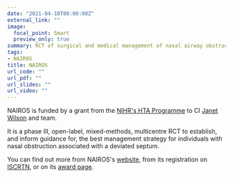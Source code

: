 ```yaml
---
date: "2021-04-10T00:00:00Z"
external_link: ""
image:
  focal_point: Smart
  preview_only: true
summary: RCT of surgical and medical management of nasal airway obstruction
tags:
- NAIROS
title: NAIROS
url_code: ""
url_pdf: ""
url_slides: ""
url_video: ""
---
```


NAIROS is funded by a grant from the [NIHR's HTA Programme](https://www.nihr.ac.uk/explore-nihr/funding-programmes/health-technology-assessment.htm) to CI [Janet Wilson](https://www.ncl.ac.uk/medical-sciences/people/profile/janetwilson2.html) and team.

It is a phase III, open-label, mixed-methods, multicentre RCT to establish, and inform guidance for, the best management strategy for individuals with nasal obstruction associated with a deviated septum.

You can find out more from NAIROS's [website](http://nairos.co.uk/), from its registration on [ISCRTN](https://doi.org/10.1186/ISRCTN16168569), or on its [award page](https://fundingawards.nihr.ac.uk/award/14/226/07).
